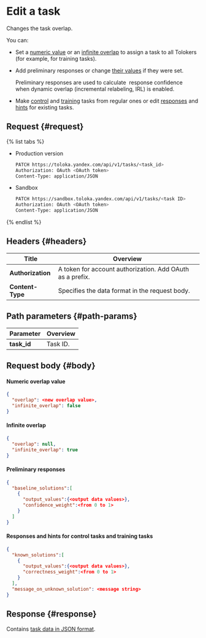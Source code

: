 # Edit a task

Changes the task overlap.

You can:

- Set a [numeric value](create-task.md#overlap) or an [infinite overlap](create-task.md#infinite) to assign a task to all Tolokers (for example, for training tasks).

- Add preliminary responses or change [their values](create-task.md#baseline) if they were set.

    Preliminary responses are used to calculate  response confidence when dynamic overlap (incremental relabeling, IRL) is enabled.

- Make [control](../../glossary.md#control) and [training](../../glossary.md#training-tasks) tasks from regular ones or edit [responses](create-task.md#known) and [hints](create-task.md#message) for existing tasks.

## Request {#request}

{% list tabs %}

- Production version

    ```bash
    PATCH https://toloka.yandex.com/api/v1/tasks/<task_id>
    Authorization: OAuth <OAuth token>
    Content-Type: application/JSON
    ```

- Sandbox

    ```bash
    PATCH https://sandbox.toloka.yandex.com/api/v1/tasks/<task ID>
    Authorization: OAuth <OAuth token>
    Content-Type: application/JSON
    ```

{% endlist %}

## Headers {#headers}

Title | Overview
----- | -----
**Authorization** | A token for account authorization. Add OAuth as a prefix.
**Content-Type** | Specifies the data format in the request body.

## Path parameters {#path-params}

Parameter | Overview
----- | -----
**task_id** | Task ID.

## Request body {#body}

#### Numeric overlap value

```json
{
  "overlap": <new overlap value>,
  "infinite_overlap": false
}
```

#### Infinite overlap

```json
{
  "overlap": null,
  "infinite_overlap": true
}
```

#### Preliminary responses

```json
{
  "baseline_solutions":[
    {
      "output_values":{<output data values>},
      "confidence_weight":<from 0 to 1>
    }
  ]
}
```

#### Responses and hints for control tasks and training tasks

```json
{
  "known_solutions":[
    {
      "output_values":{<output data values>},
      "correctness_weight":<from 0 to 1>
    }
  ],
  "message_on_unknown_solution": <message string>
}
```

## Response {#response}

Contains [task data in JSON format](create-task.md#body).